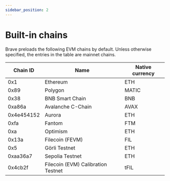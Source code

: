 ```yaml
---
sidebar_position: 2
---
```


# Built-in chains

Brave preloads the following EVM chains by default. Unless otherwise specified,
the entries in the table are mainnet chains.

| Chain ID    | Name                               | Native currency |
| ----------- | ---------------------------------- | --------------- |
| 0x1         | Ethereum                           | ETH             |
| 0x89        | Polygon                            | MATIC           |
| 0x38        | BNB Smart Chain                    | BNB             |
| 0xa86a      | Avalanche C-Chain                  | AVAX            |
| 0x4e454152  | Aurora                             | ETH             |
| 0xfa        | Fantom                             | FTM             |
| 0xa         | Optimism                           | ETH             |
| 0x13a       | Filecoin (FEVM)                    | FIL             |
| 0x5         | Görli Testnet                      | ETH             |
| 0xaa36a7    | Sepolia Testnet                    | ETH             |
| 0x4cb2f     | Filecoin (EVM) Calibration Testnet | tFIL            |
